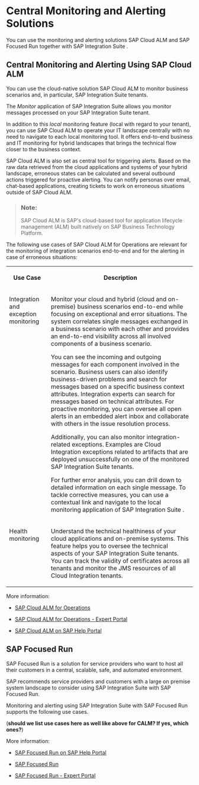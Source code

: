 <!-- loio605fc6e8b3b64192abb8532bd949afe8 -->

# Central Monitoring and Alerting Solutions

You can use the monitoring and alerting solutions SAP Cloud ALM and SAP Focused Run together with SAP Integration Suite .



<a name="loio605fc6e8b3b64192abb8532bd949afe8__section_fjg_gcx_3xb"/>

## Central Monitoring and Alerting Using SAP Cloud ALM

You can use the cloud-native solution SAP Cloud ALM to monitor business scenarios and, in particular, SAP Integration Suite tenants.

The *Monitor* application of SAP Integration Suite allows you monitor messages processed on your SAP Integration Suite tenant.

In addition to this *local* monitoring feature \(local with regard to your tenant\), you can use SAP Cloud ALM to operate your IT landscape centrally with no need to navigate to each local monitoring tool. It offers end-to-end business and IT monitoring for hybrid landscapes that brings the technical flow closer to the business context.

SAP Cloud ALM is also set as central tool for triggering alerts. Based on the raw data retrieved from the cloud applications and systems of your hybrid landscape, erroneous states can be calculated and several outbound actions triggered for proactive alerting. You can notify personas over email, chat-based applications, creating tickets to work on erroneous situations outside of SAP Cloud ALM.

> ### Note:  
> SAP Cloud ALM is SAP's cloud-based tool for application lifecycle management \(ALM\) built natively on SAP Business Technology Platform.

The following use cases of SAP Cloud ALM for Operations are relevant for the monitoring of integration scenarios end-to-end and for the alerting in case of erroneous situations:


<table>
<tr>
<th valign="top">

Use Case

</th>
<th valign="top">

Description

</th>
</tr>
<tr>
<td valign="top">

Integration and exception monitoring

</td>
<td valign="top">

Monitor your cloud and hybrid \(cloud and on-premise\) business scenarios end-to-end while focusing on exceptional and error situations. The system correlates single messages exchanged in a business scenario with each other and provides an end-to-end visibility across all involved components of a business scenario.

You can see the incoming and outgoing messages for each component involved in the scenario. Business users can also identify business-driven problems and search for messages based on a specific business context attributes. Integration experts can search for messages based on technical attributes. For proactive monitoring, you can oversee all open alerts in an embedded alert inbox and collaborate with others in the issue resolution process.

Additionally, you can also monitor integration-related exceptions. Examples are Cloud Integration exceptions related to artifacts that are deployed unsuccessfully on one of the monitored SAP Integration Suite tenants.

For further error analysis, you can drill down to detailed information on each single message. To tackle corrective measures, you can use a contextual link and navigate to the local monitoring application of SAP Integration Suite .

</td>
</tr>
<tr>
<td valign="top">

Health monitoring

</td>
<td valign="top">

Understand the technical healthiness of your cloud applications and on-premise systems. This feature helps you to oversee the technical aspects of your SAP Integration Suite tenants. You can track the validity of certificates across all tenants and monitor the JMS resources of all Cloud Integration tenants.

</td>
</tr>
</table>

More information:

-   [SAP Cloud ALM for Operations](https://support.sap.com/en/alm/sap-cloud-alm/operations.html)

-   [SAP Cloud ALM for Operations - Expert Portal](https://support.sap.com/en/alm/sap-cloud-alm/operations/expert-portal.html)

-   [SAP Cloud ALM on SAP Help Portal](https://help.sap.com/docs/cloud-alm?locale=en-US)




<a name="loio605fc6e8b3b64192abb8532bd949afe8__section_unt_fcx_3xb"/>

## SAP Focused Run

SAP Focused Run is a solution for service providers who want to host all their customers in a central, scalable, safe, and automated environment.

SAP recommends service providers and customers with a large on premise system landscape to consider using SAP Integration Suite with SAP Focused Run.

Monitoring and alerting using SAP Integration Suite with SAP Focused Run supports the following use cases.

\(**should we list use cases here as well like above for CALM? If yes, which ones?**\)

More information:

-   [SAP Focused Run on SAP Help Portal](https://help.sap.com/docs/FRUN?locale=en-US)

-   [SAP Focused Run](https://support.sap.com/en/alm/sap-focused-run.html)

-   [SAP Focused Run - Expert Portal](https://support.sap.com/en/alm/sap-focused-run/expert-portal.html)


